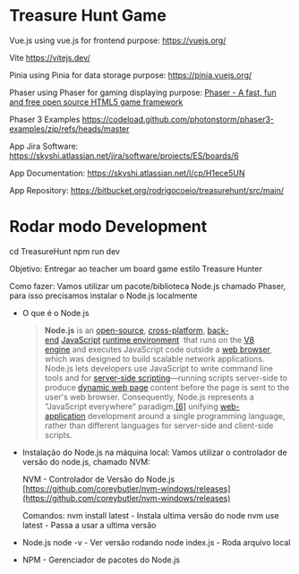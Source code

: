 # Treasure Hunt Game

Vue.js
using vue.js for frontend purpose:
https://vuejs.org/

Vite
https://vitejs.dev/

Pinia
using Pinia for data storage purpose:
https://pinia.vuejs.org/

Phaser
using Phaser for gaming displaying purpose:
[Phaser - A fast, fun and free open source HTML5 game framework](https://phaser.io/)

Phaser 3 Examples
https://codeload.github.com/photonstorm/phaser3-examples/zip/refs/heads/master

App Jira Software:
https://skyshi.atlassian.net/jira/software/projects/ES/boards/6

App Documentation:
https://skyshi.atlassian.net/l/cp/H1ece5UN

App Repository:
https://bitbucket.org/rodrigocoeio/treasurehunt/src/main/



# Rodar modo Development
cd TreasureHunt
npm run dev



Objetivo:
Entregar ao teacher um board game estilo Treasure Hunter

Como fazer:
Vamos utilizar um pacote/biblioteca Node.js chamado Phaser, para isso precisamos instalar o Node.js localmente

- O que é o Node.js
    > **Node.js** is an [open-source](https://en.wikipedia.org/wiki/Open-source_software), [cross-platform](https://en.wikipedia.org/wiki/Cross-platform), [back-end](https://en.wikipedia.org/wiki/Front_end_and_back_end) [JavaScript](https://en.wikipedia.org/wiki/JavaScript) [runtime environment](https://en.wikipedia.org/wiki/Runtime_system)
     that runs on the [V8 engine](https://en.wikipedia.org/wiki/V8_(JavaScript_engine)) and executes JavaScript code outside a [web browser](https://en.wikipedia.org/wiki/Web_browser), which was designed to build scalable network applications. Node.js lets developers use JavaScript to write command line tools and for [server-side scripting](https://en.wikipedia.org/wiki/Server-side_scripting)—running scripts server-side to produce [dynamic web page](https://en.wikipedia.org/wiki/Dynamic_web_page) content before the page is sent to the user's web browser. Consequently, Node.js represents a "JavaScript everywhere" paradigm,[[6]](https://en.wikipedia.org/wiki/Node.js#cite_note-6) unifying [web-application](https://en.wikipedia.org/wiki/Web_application) development around a single programming language, rather than different languages for server-side and client-side scripts.
    > 
    

- Instalação do Node.js na máquina local:
    Vamos utilizar o controlador de versão do node.js, chamado NVM:
    
    NVM - Controlador de Versão do Node.js
    [https://github.com/coreybutler/nvm-windows/releases](https://github.com/coreybutler/nvm-windows/releases)
    
    Comandos:
    nvm install latest   - Instala ultima versão do node
    nvm use latest       - Passa a usar a ultima versão
    
- Node.js
    node -v                  - Ver versão rodando
    node index.js         - Roda arquivo local

- NPM - Gerenciador de pacotes do Node.js